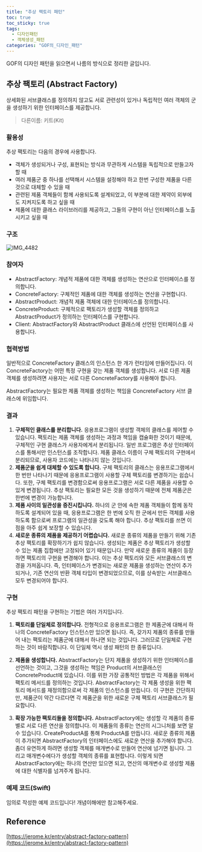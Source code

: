 ```yaml
---
title: "추상 팩토리 패턴"
toc: true
toc_sticky: true
tags:
  - 디자인패턴
  - 객체생성_패턴
categories: "GOF의_디자인_패턴"
---
```


GOF의 디자인 패턴을 읽으면서 나름의 방식으로 정리한 글입니다.



## 추상 팩토리 (Abstract Factory)

상세화된 서브클래스를 정의하지 않고도 서로 관련성이 있거나 독립적인 여러 객체의 군을 생성하기 위한 인터페이스를 제공합니다.

> 다른이름: 키트(Kit)

### 활용성

추상 팩토리는 다음의 경우에 사용합니다.

- 객체가 생성되거나 구성, 표현되는 방식과 무관하게 시스템을 독립적으로 만들고자 할 때
- 여러 제품군 중 하나를 선택해서 시스템을 설정해야 하고 한번 구성한 제품을 다른 것으로 대체할 수 있을 때
- 관련된 제품 객체들이 함께 사용되도록 설계되었고, 이 부분에 대한 제약이 외부에도 지켜지도록 하고 싶을 때
- 제품에 대한 클래스 라이브러리를 제공하고, 그들의 구현이 아닌 인터페이스를 노출시키고 싶을 때

### 구조

![IMG_4482](https://user-images.githubusercontent.com/45457678/94987338-c4d2fd00-05a0-11eb-8176-9aec05cc7fb0.jpg)

### 참여자

- AbstractFactory: 개념적 제품에 대한 객체를 생성하는 연산으로 인터페이스를 정의합니다.
- ConcreteFactory: 구체적인 제품에 대한 객체를 생성하는 연산을 구현합니다.
- AbstractProduct: 개념적 제품 객체에 대한 인터페이스를 정의합니다.
- ConcreteProduct: 구체적으로 팩토리가 생성할 객체를 정의하고 AbstractProduct가 정의하는 인터페이스를 구현합니다.
- Client: AbstractFactory와 AbstractProduct 클래스에 선언된 인터페이스를 사용합니다.

### 협력방법

일반적으로 ConcreteFactory 클래스의 인스턴스 한 개가 런타임에 만들어집니다. 이 ConcreteFactory는 어떤 특정 구현을 갖는 제품 객체를 생성합니다. 서로 다른 제품 객체를 생성하려면 사용자는 서로 다른 ConcreteFactory를 사용해야 합니다.

AbstractFactory는 필요한 제품 객체를 생성하는 책임을 ConcreteFactory 서브 클래스에 위임합니다.

### 결과

1. **구체적인 클래스를 분리합니다.** 응용프로그램이 생성할 객체의 클래스를 제어할 수 있습니다. 팩토리는 제품 객체를 생성하는 과정과 책임을 캡슐화한 것이기 때문에, 구체적인 구현 클래스가 사용자에게서 분리됩니다. 일반 프로그램은 추상 인터페이스를 통해서만 인스턴스를 조작합니다. 제품 클래스 이름이 구체 팩토리의 구현에서 분리되므로, 사용자 코드에는 나타나지 않는 것입니다.
2. **제품군을 쉽게 대체할 수 있도록 합니다.** 구체 팩토리의 클래스는 응용프로그램에서 한 번만 나타나기 때문에 응용프로그램이 사용할 구체 팩토리를 변경하기는 쉽습니다. 또한, 구체 팩토리를 변경함으로써 응용프로그램은 서로 다른 제품을 사용할 수 있게 변경됩니다. 추상 팩토리는 필요한 모든 것을 생성하기 때문에 전체 제품군은 한번에 변경이 가능합니다. 
3. **제품 사이의 일관성을 증진시킵니다.** 하나의 군 안에 속한 제품 객체들이 함께 동작하도록 설계되어 있을 때, 응용프로그램은 한 번에 오직 한 군에서 만든 객체를 사용하도록 함으로써 프로그램의 일관성을 갖도록 해야 합니다. 추상 팩토리를 쓰면 이 점을 아주 쉽게 보장할 수 있습니다.
4. **새로운 종류의 제품을 제공하기 어렵습니다.** 새로운 종류의 제품을 만들기 위해 기존 추상 팩토리를 확장하기가 쉽지 않습니다. 생성되는 제품은 추상 팩토리가 생성할 수 있는 제품 집합에만 고정되어 있기 때문입니다. 만약 새로운 종류의 제품이 등장하면 팩토리의 구현을 변경해야 합니다. 이는 추상 팩토리와 모든 서브클래스의 변경을 가져옵니다. 즉, 인터페이스가 변경되는 새로운 제품을 생성하는 연산이 추가되거나, 기존 연산의 반환 객체 타입이 변경되었으므로, 이를 상속받는 서브클래스 모두 변경되어야 합니다.

### 구현

추상 팩토리 패턴을 구현하는 기법은 여러 가지입니다. 

1. **팩토리를 단일체로 정의합니다.** 전형적으로 응용프로그램은 한 제품군에 대해서 하나의 ConcreteFactory 인스턴스만 있으면 됩니다. 즉, 갖가지 제품의 종류를 만들어 내는 팩토리는 제품군에 대해서 하나면 되는 것입니다. 그러므로 단일체로 구현하는 것이 바람직합니다. 이 단일체 역시 생성 패턴의 한 종류입니다.

2. **제품을 생성합니다.** AbstractFactory는 단지 제품을 생성하기 위한 인터페이스를 선언하는 것이고, 그것을 생성하는 책임은 Product의 서브클래스인 ConcreteProduct에 있습니다. 이를 위한 가장 공통적인 방법은 각 제품을 위해서 팩토리 메서드를 정의하는 것입니다. AbstractFactory는 각 제품 생성을 위한 팩토리 메서드를 재정의함으로써 각 제품의 인스턴스를 만듭니다. 이 구현은 간단하지만, 제품군이 약간 다르다면 각 제품군을 위한 새로운 구체 팩토리 서브클래스가 필요합니다. 
3. **확장 가능한 팩토리들을 정의합니다.** AbstractFactory에는 생성할 각 제품의 종류별로 서로 다른 연산을 정의합니다. 이 제품들의 종류는 연산의 시그니처를 보면 알 수 있습니다. CreateProductA를 통해 ProductA를 만듭니다. 새로운 종류의 제품이 추가되면 AbstractFactory의 인터페이스에도 새로운 연산을 추가해야 합니다. 좀더 유연하게 하려면 생성할 객체를 매개변수로 만들어 연산에 넘기면 됩니다. 그리고 매개변수에다가 생성할 객체의 종류를 표현합니다. 이렇게 되면 AbstractFactory에는 하나의 연산만 있으면 되고, 연산의 매개변수로 생성할 제품에 대한 식별자를 넘겨주게 됩니다. 

### 예제 코드(Swift)

임의로 작성한 예제 코드입니다! 개념이해에만 참고해주세요.

<script src="https://gist.github.com/DAEUN28/cf505aac5b124146e189d67c33a5cab6.js"></script>



## Reference

[https://jerome.kr/entry/abstract-factory-pattern](https://jerome.kr/entry/abstract-factory-pattern)

